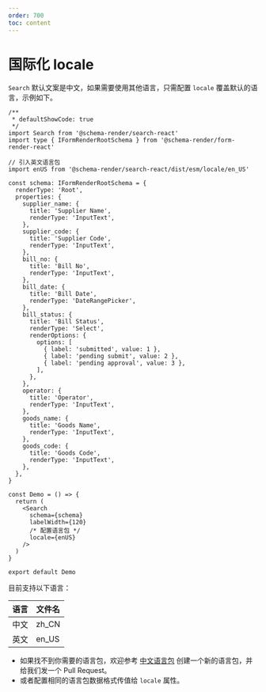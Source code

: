 ```yaml
---
order: 700
toc: content
---
```


# 国际化 locale

`Search` 默认文案是中文，如果需要使用其他语言，只需配置 `locale` 覆盖默认的语言，示例如下。

```tsx
/**
 * defaultShowCode: true
 */
import Search from '@schema-render/search-react'
import type { IFormRenderRootSchema } from '@schema-render/form-render-react'

// 引入英文语言包
import enUS from '@schema-render/search-react/dist/esm/locale/en_US'

const schema: IFormRenderRootSchema = {
  renderType: 'Root',
  properties: {
    supplier_name: {
      title: 'Supplier Name',
      renderType: 'InputText',
    },
    supplier_code: {
      title: 'Supplier Code',
      renderType: 'InputText',
    },
    bill_no: {
      title: 'Bill No',
      renderType: 'InputText',
    },
    bill_date: {
      title: 'Bill Date',
      renderType: 'DateRangePicker',
    },
    bill_status: {
      title: 'Bill Status',
      renderType: 'Select',
      renderOptions: {
        options: [
          { label: 'submitted', value: 1 },
          { label: 'pending submit', value: 2 },
          { label: 'pending approval', value: 3 },
        ],
      },
    },
    operator: {
      title: 'Operator',
      renderType: 'InputText',
    },
    goods_name: {
      title: 'Goods Name',
      renderType: 'InputText',
    },
    goods_code: {
      title: 'Goods Code',
      renderType: 'InputText',
    },
  },
}

const Demo = () => {
  return (
    <Search
      schema={schema}
      labelWidth={120}
      /* 配置语言包 */
      locale={enUS}
    />
  )
}

export default Demo
```

目前支持以下语言：

| **语言** | **文件名** |
| -------- | ---------- |
| 中文     | zh_CN      |
| 英文     | en_US      |

- 如果找不到你需要的语言包，欢迎参考 [中文语言包](https://github.com/Barrior/schema-render/tree/main/packages/search-react/src/locale/zh_CN.ts) 创建一个新的语言包，并给我们发一个 Pull Request。
- 或者配置相同的语言包数据格式传值给 `locale` 属性。

